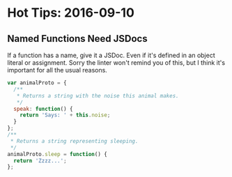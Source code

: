 # Hot Tips: 2016-09-10

## Named Functions Need JSDocs

If a function has a name, give it a JSDoc.
Even if it's defined in an object literal or assignment.
Sorry the linter won't remind you of this, but I think it's important for all the usual reasons.

```js
var animalProto = {
  /**
   * Returns a string with the noise this animal makes.
   */
  speak: function() {
    return 'Says: ' + this.noise;
  }
};
/**
 * Returns a string representing sleeping.
 */
animalProto.sleep = function() {
  return 'Zzzz...';
};
```
